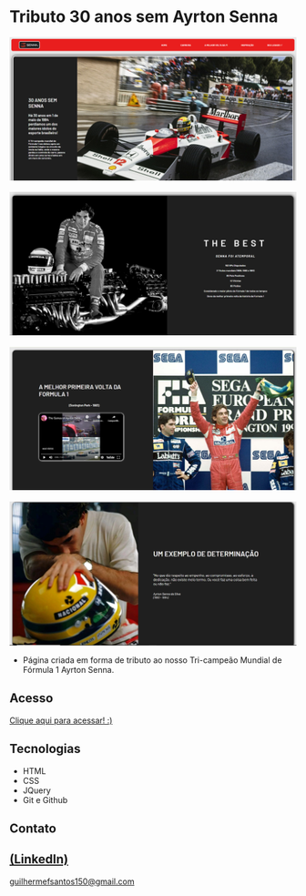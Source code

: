 # Tributo 30 anos sem Ayrton Senna

![preview](./Senna1.PNG)
<br>
<br>
![preview](./Senna2.PNG)
<br>
<br>
![preview](./Senna3.PNG)
<br>
<br>
![preview](./Senna4.PNG)
<br>
 
 - Página criada em forma de tributo ao nosso Tri-campeão Mundial de Fórmula 1 Ayrton Senna.

## Acesso
 [Clique aqui para acessar! :)](https://tributo-senna-30-anos.vercel.app/)

## Tecnologias

- HTML
- CSS
- JQuery
- Git e Github

## Contato
[(LinkedIn)](https://www.linkedin.com/in/guilherme-freitas-9901a220b/)
-----
guilhermefsantos150@gmail.com

